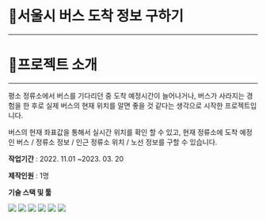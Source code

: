 # 🚌서울시 버스 도착 정보 구하기
***
# 🔎프로젝트 소개
***
평소 정류소에서 버스를 기다리던 중 도착 예정시간이 늘어나거나, 버스가 사라지는 경험을 한 후로 실제 버스의 현재 위치를 알면 좋을 것 같다는 생각으로 시작한 프로젝트입니다.

버스의 현재 좌표값을 통해서 실시간 위치를 확인 할 수 있고, 현재 정류소에 도착 예정인 버스 / 정류소 정보 / 인근 정류소 위치 / 노선 정보를 구할 수 있습니다.


**작업기간** : 2022. 11.01 ~2023.  03. 20

**제작인원** : 1명

**기술 스택 및 툴**

<img src="https://img.shields.io/badge/Python-3776AB?style=for-the-badge&logo=python&logoColor=white"></a>
<img src="https://img.shields.io/badge/FastAPI-009688?style=for-the-badge&logo=fastapi&logoColor=white"></a>
<img src="https://img.shields.io/badge/MySQL-4479A1?style=for-the-badge&logo=mysql&logoColor=white"></a>
<img src="https://img.shields.io/badge/AWS EC2-FF9900?style=for-the-badge&logo=amazonec2&logoColor=white"></a>
<img src="https://img.shields.io/badge/AWS RDS-527FFF?style=for-the-badge&logo=amazonrds&logoColor=white"></a>
<img src="https://img.shields.io/badge/Docker-2496ED?style=for-the-badge&logo=docker&logoColor=white"></a>